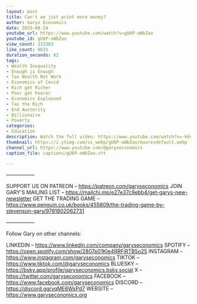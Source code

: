 ```yaml
---
layout: post
title: Can't we just print more money?
author: Garys Economics
date: 2025-08-24
youtube_url: https://www.youtube.com/watch?v=gU6P-oWbZao
youtube_id: gU6P-oWbZao
view_count: 215303
like_count: 6631
duration_seconds: 62
tags:
- Wealth Inequality
- Enough is Enough
- Tax Wealth Not Work
- Economics of Covid
- Rich get Richer
- Poor get Poorer
- Economics Explained
- Tax the Rich
- End Austerity
- Billionaire
- Poverty
categories:
- Education
description: Watch the full video: https://www.youtube.com/watch?v=-k6czLUdJPI
thumbnail: https://i.ytimg.com/vi_webp/gU6P-oWbZao/maxresdefault.webp
channel_url: https://www.youtube.com/@garyseconomics
caption_file: captions/gU6P-oWbZao.vtt

---
```


–––––––––––

SUPPORT US ON PATREON – https://patreon.com/garyseconomics
JOIN GARY'S MAILING LIST – https://mailchi.mp/e27e37c9ebb4/get-garys-new-newsletter
GET THE TRADING GAME – https://www.penguin.co.uk/books/455809/the-trading-game-by-stevenson-gary/9781802062731 

–––––––––––

Follow Gary on other channels:

LINKEDIN – https://www.linkedin.com/company/garyseconomics
SPOTIFY – https://open.spotify.com/show/2807p01KIe4RRFjRTB5o25
INSTAGRAM – https://www.instagram.com/garyseconomics
TIKTOK – https://www.tiktok.com/@garyseconomics
BLUESKY – https://bsky.app/profile/garyseconomics.bsky.social
X – https://twitter.com/garyseconomics
FACEBOOK – https://www.facebook.com/garyseconomics
DISCORD – https://discord.gg/vqME6WsPd7
WEBSITE – https://www.garyseconomics.org
